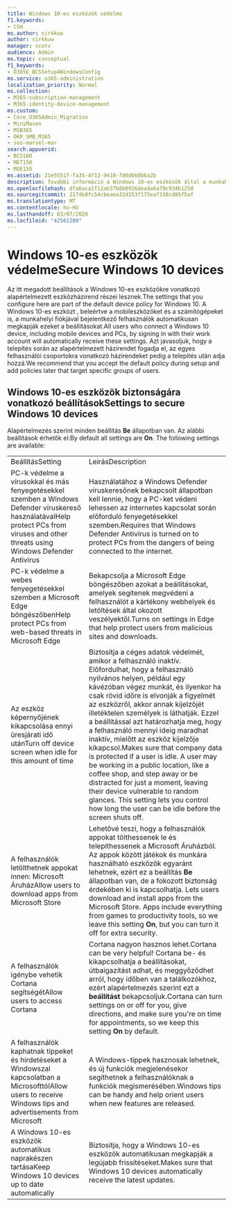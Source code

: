 ```yaml
---
title: Windows 10-es eszközök védelme
f1.keywords:
- CSH
ms.author: sirkkuw
author: sirkkuw
manager: scotv
audience: Admin
ms.topic: conceptual
f1_keywords:
- O365E_BCSSetup4WindowsConfig
ms.service: o365-administration
localization_priority: Normal
ms.collection:
- M365-subscription-management
- M365-identity-device-management
ms.custom:
- Core_O365Admin_Migration
- MiniMaven
- MSB365
- OKR_SMB_M365
- seo-marvel-mar
search.appverid:
- BCS160
- MET150
- MOE150
ms.assetid: 21e5551f-fa35-4f13-9418-f80d668b6a2b
description: További információ a Windows 10-es eszközök által a munkahelyi vagy iskolai fiókba való bejelentkezéskor kapott alapértelmezett eszközházirend beállításainak konfigurálásáról.
ms.openlocfilehash: dfa6aca1f12ab37b8b0926dea4a6a79c934b1250
ms.sourcegitcommit: 217de0fc54cbeaea32d253f175eaf338cd85f5af
ms.translationtype: MT
ms.contentlocale: hu-HU
ms.lasthandoff: 03/07/2020
ms.locfileid: "42561280"
---
```

# <a name="secure-windows-10-devices"></a><span data-ttu-id="a3a2d-103">Windows 10-es eszközök védelme</span><span class="sxs-lookup"><span data-stu-id="a3a2d-103">Secure Windows 10 devices</span></span>

<span data-ttu-id="a3a2d-104">Az itt megadott beállítások a Windows 10-es eszközökre vonatkozó alapértelmezett eszközházirend részei lesznek.</span><span class="sxs-lookup"><span data-stu-id="a3a2d-104">The settings that you configure here are part of the default device policy for Windows 10.</span></span> <span data-ttu-id="a3a2d-105">A Windows 10-es eszközt , beleértve a mobileszközöket és a számítógépeket is, a munkahelyi fiókjával bejelentkező felhasználók automatikusan megkapják ezeket a beállításokat.</span><span class="sxs-lookup"><span data-stu-id="a3a2d-105">All users who connect a Windows 10 device, including mobile devices and PCs, by signing in with their work account will automatically receive these settings.</span></span> <span data-ttu-id="a3a2d-106">Azt javasoljuk, hogy a telepítés során az alapértelmezett házirendet fogadja el, az egyes felhasználói csoportokra vonatkozó házirendeket pedig a telepítés után adja hozzá.</span><span class="sxs-lookup"><span data-stu-id="a3a2d-106">We recommend that you accept the default policy during setup and add policies later that target specific groups of users.</span></span>
  
## <a name="settings-to-secure-windows-10-devices"></a><span data-ttu-id="a3a2d-107">Windows 10-es eszközök biztonságára vonatkozó beállítások</span><span class="sxs-lookup"><span data-stu-id="a3a2d-107">Settings to secure Windows 10 devices</span></span>

<span data-ttu-id="a3a2d-p102">Alapértelmezés szerint minden beállítás **Be** állapotban van. Az alábbi beállítások érhetők el:</span><span class="sxs-lookup"><span data-stu-id="a3a2d-p102">By default all settings are **On**. The following settings are available:</span></span>
  
|||
|:-----|:-----|
|<span data-ttu-id="a3a2d-110">Beállítás</span><span class="sxs-lookup"><span data-stu-id="a3a2d-110">Setting</span></span>  <br/> |<span data-ttu-id="a3a2d-111">Leírás</span><span class="sxs-lookup"><span data-stu-id="a3a2d-111">Description</span></span>  <br/> |
|<span data-ttu-id="a3a2d-112">PC-k védelme a vírusokkal és más fenyegetésekkel szemben a Windows Defender víruskereső használatával</span><span class="sxs-lookup"><span data-stu-id="a3a2d-112">Help protect PCs from viruses and other threats using Windows Defender Antivirus</span></span>  <br/> |<span data-ttu-id="a3a2d-113">Használatához a Windows Defender víruskeresőnek bekapcsolt állapotban kell lennie, hogy a PC-ket védeni lehessen az internetes kapcsolat során előforduló fenyegetésekkel szemben.</span><span class="sxs-lookup"><span data-stu-id="a3a2d-113">Requires that Windows Defender Antivirus is turned on to protect PCs from the dangers of being connected to the internet.</span></span>  <br/> |
|<span data-ttu-id="a3a2d-114">PC-k védelme a webes fenyegetésekkel szemben a Microsoft Edge böngészőben</span><span class="sxs-lookup"><span data-stu-id="a3a2d-114">Help protect PCs from web-based threats in Microsoft Edge</span></span>  <br/> |<span data-ttu-id="a3a2d-115">Bekapcsolja a Microsoft Edge böngészőben azokat a beállításokat, amelyek segítenek megvédeni a felhasználót a kártékony webhelyek és letöltések által okozott veszélyektől.</span><span class="sxs-lookup"><span data-stu-id="a3a2d-115">Turns on settings in Edge that help protect users from malicious sites and downloads.</span></span>  <br/> |
|<span data-ttu-id="a3a2d-116">Az eszköz képernyőjének kikapcsolása ennyi üresjárati idő után</span><span class="sxs-lookup"><span data-stu-id="a3a2d-116">Turn off device screen when idle for this amount of time</span></span>  <br/> |<span data-ttu-id="a3a2d-p103">Biztosítja a céges adatok védelmét, amikor a felhasználó inaktív. Előfordulhat, hogy a felhasználó nyilvános helyen, például egy kávézóban végez munkát, és ilyenkor ha csak rövid időre is elvonják a figyelmét az eszközről, akkor annak kijelzőjét illetéktelen személyek is láthatják. Ezzel a beállítással azt határozhatja meg, hogy a felhasználó mennyi ideig maradhat inaktív, mielőtt az eszköz kijelzője kikapcsol.</span><span class="sxs-lookup"><span data-stu-id="a3a2d-p103">Makes sure that company data is protected if a user is idle. A user may be working in a public location, like a coffee shop, and step away or be distracted for just a moment, leaving their device vulnerable to random glances. This setting lets you control how long the user can be idle before the screen shuts off.</span></span>  <br/> |
|<span data-ttu-id="a3a2d-120">A felhasználók letölthetnek appokat innen: Microsoft Áruház</span><span class="sxs-lookup"><span data-stu-id="a3a2d-120">Allow users to download apps from Microsoft Store</span></span>  <br/> |<span data-ttu-id="a3a2d-p104">Lehetővé teszi, hogy a felhasználók appokat tölthessenek le és telepíthessenek a Microsoft Áruházból. Az appok között játékok és munkára használható eszközök egyaránt lehetnek, ezért ez a beállítás **Be** állapotban van, de a fokozott biztonság érdekében ki is kapcsolhatja.  </span><span class="sxs-lookup"><span data-stu-id="a3a2d-p104">Lets users download and install apps from the Microsoft Store. Apps include everything from games to productivity tools, so we leave this setting **On**, but you can turn it off for extra security.  </span></span><br/> |
|<span data-ttu-id="a3a2d-123">A felhasználók igénybe vehetik Cortana segítségét</span><span class="sxs-lookup"><span data-stu-id="a3a2d-123">Allow users to access Cortana</span></span>  <br/> |<span data-ttu-id="a3a2d-124">Cortana nagyon hasznos lehet.</span><span class="sxs-lookup"><span data-stu-id="a3a2d-124">Cortana can be very helpful!</span></span> <span data-ttu-id="a3a2d-125">Cortana be- és kikapcsolhatja a beállításokat, útbaigazítást adhat, és meggyőződhet arról, hogy időben van a találkozókhoz, ezért alapértelmezés szerint ezt a **beállítást** bekapcsoljuk.</span><span class="sxs-lookup"><span data-stu-id="a3a2d-125">Cortana can turn settings on or off for you, give directions, and make sure you're on time for appointments, so we keep this setting **On** by default.</span></span>  <br/> |
|<span data-ttu-id="a3a2d-126">A felhasználók kaphatnak tippeket és hirdetéseket a Windowszal kapcsolatban a Microsofttól</span><span class="sxs-lookup"><span data-stu-id="a3a2d-126">Allow users to receive Windows tips and advertisements from Microsoft</span></span>  <br/> |<span data-ttu-id="a3a2d-127">A Windows-tippek hasznosak lehetnek, és új funkciók megjelenésekor segíthetnek a felhasználóknak a funkciók megismerésében.</span><span class="sxs-lookup"><span data-stu-id="a3a2d-127">Windows tips can be handy and help orient users when new features are released.</span></span>  <br/> |
|<span data-ttu-id="a3a2d-128">A Windows 10-es eszközök automatikus naprakészen tartása</span><span class="sxs-lookup"><span data-stu-id="a3a2d-128">Keep Windows 10 devices up to date automatically</span></span>  <br/> |<span data-ttu-id="a3a2d-129">Biztosítja, hogy a Windows 10-es eszközök automatikusan megkapják a legújabb frissítéseket.</span><span class="sxs-lookup"><span data-stu-id="a3a2d-129">Makes sure that Windows 10 devices automatically receive the latest updates.</span></span>  <br/> |
   


